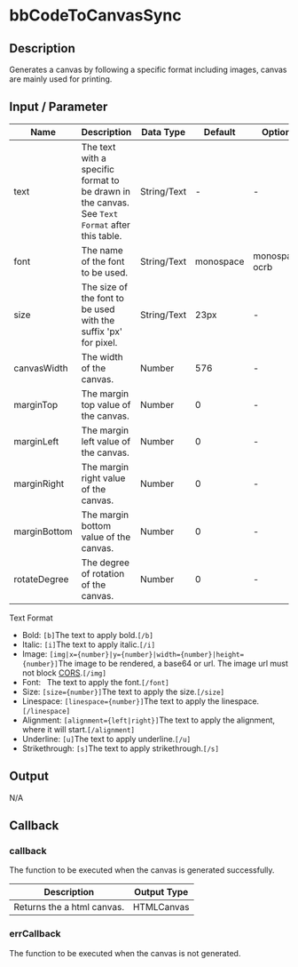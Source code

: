 # bbCodeToCanvasSync

## Description

Generates a canvas by following a specific format including images, canvas are mainly used for printing.

## Input / Parameter

| Name | Description | Data Type | Default | Options | Required |
| ------ | ------ | ------ | ------ | ------ | ------ |
| text | The text with a specific format to be drawn in the canvas. See `Text Format` after this table. | String/Text | - | - | No |
| font | The name of the font to be used. | String/Text | monospace | monospace, ocrb | No | 
| size | The size of the font to be used with the suffix 'px' for pixel. | String/Text | 23px | - | No | 
| canvasWidth | The width of the canvas. | Number | 576 | - | No | 
| marginTop | The margin top value of the canvas. | Number | 0 | - | No | 
| marginLeft | The margin left value of the canvas. | Number | 0 | - | No | 
| marginRight | The margin right value of the canvas. | Number | 0 | - | No | 
| marginBottom | The margin bottom value of the canvas. | Number | 0 | - | No | 
| rotateDegree | The degree of rotation of the canvas. | Number | 0 | - | No | 

Text Format

- Bold: ```[b]```The text to apply bold.```[/b]```
- Italic: ```[i]```The text to apply italic.```[/i]```
- Image: ```[img|x={number}|y={number}|width={number}|height={number}]```The image to be rendered, a base64 or url. The image url must not block [CORS](https://developer.mozilla.org/en-US/docs/Web/HTTP/CORS).```[/img]```
- Font: ``` ```The text to apply the font.```[/font]```
- Size: ```[size={number}]```The text to apply the size.```[/size]```
- Linespace: ```[linespace={number}]```The text to apply the linespace.```[/linespace]```
- Alignment: ```[alignment={left|right}]```The text to apply the alignment, where it will start.```[/alignment]```
- Underline: ```[u]```The text to apply underline.```[/u]```
- Strikethrough: ```[s]```The text to apply strikethrough.```[/s]```

## Output

N/A

## Callback

### callback

The function to be executed when the canvas is generated successfully.

| Description | Output Type |
| ------ | ------ |
| Returns the a html canvas. | HTMLCanvas |

### errCallback

The function to be executed when the canvas is not generated.